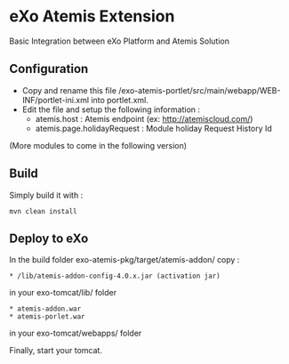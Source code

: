 eXo Atemis Extension
===============
Basic Integration between eXo Platform and Atemis Solution

Configuration
---------------

* Copy and rename this file /exo-atemis-portlet/src/main/webapp/WEB-INF/portlet-ini.xml into portlet.xml.
* Edit the file and setup the following information : 
	* atemis.host : Atemis endpoint (ex: http://atemiscloud.com/)
	* atemis.page.holidayRequest : Module holiday Request History Id

(More modules to come in the following version)

Build
---------------

Simply build it with :

	mvn clean install


Deploy to eXo
---------------

In the build folder exo-atemis-pkg/target/atemis-addon/ copy :

	* /lib/atemis-addon-config-4.0.x.jar (activation jar)

in your exo-tomcat/lib/ folder

	* atemis-addon.war
	* atemis-porlet.war

in your exo-tomcat/webapps/ folder

Finally, start your tomcat.
